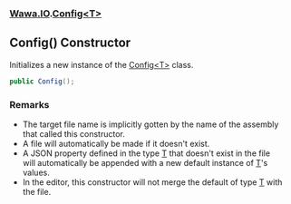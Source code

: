 ### [Wawa.IO](Wawa.IO.md 'Wawa.IO').[Config&lt;T&gt;](Config_T_.md 'Wawa.IO.Config<T>')

## Config() Constructor

Initializes a new instance of the [Config&lt;T&gt;](Config_T_.md 'Wawa.IO.Config<T>') class.

```csharp
public Config();
```

### Remarks
- The target file name is implicitly gotten by the name of the assembly that called this constructor.  
- A file will automatically be made if it doesn't exist.  
- A JSON property defined in the type [T](Config_T_.md#Wawa.IO.Config_T_.T 'Wawa.IO.Config<T>.T') that doesn't exist in the file  
  will automatically be appended with a new default instance of [T](Config_T_.md#Wawa.IO.Config_T_.T 'Wawa.IO.Config<T>.T')'s values.  
- In the editor, this constructor will not merge the default of type [T](Config_T_.md#Wawa.IO.Config_T_.T 'Wawa.IO.Config<T>.T') with the file.
